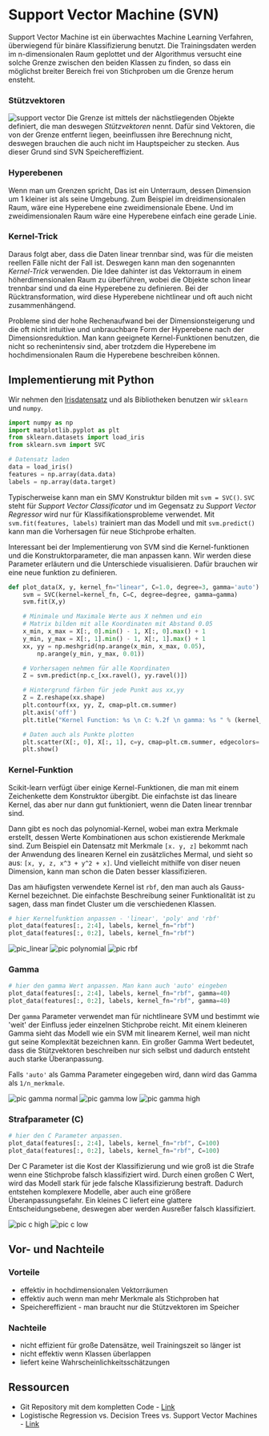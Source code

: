 # Support Vector Machine (SVN)
Support Vector Machine ist ein überwachtes Machine Learning Verfahren, überwiegend für binäre Klassifizierung benutzt.
Die Trainingsdaten werden im n-dimensionalen Raum geplottet und der Algorithmus versucht eine solche Grenze zwischen
den beiden Klassen zu finden, so dass ein möglichst breiter Bereich frei von Stichproben um die Grenze herum ensteht.

### Stützvektoren
![support vector](figures/support_vector.png)
Die Grenze ist mittels der nächstliegenden Objekte definiert, die man deswegen *Stützvektoren* nennt. Dafür sind Vektoren, 
die von der Grenze entfernt liegen, beeinflussen ihre Berechnung nicht, deswegen brauchen die auch nicht im Hauptspeicher
zu stecken. Aus dieser Grund sind SVN Speichereffizient.

### Hyperebenen
Wenn man um Grenzen spricht, Das ist ein Unterraum, dessen Dimension um 1 kleiner ist als seine Umgebung. 
Zum Beispiel im dreidimensionalen Raum, wäre eine Hyperebene eine zweidimensionale Ebene. Und im zweidimensionalen Raum wäre
eine Hyperebene einfach eine gerade Linie. 

### Kernel-Trick
Daraus folgt aber, dass die Daten linear trennbar sind, was für die meisten reellen Fälle nicht der Fall ist. 
Deswegen kann man den sogenannten *Kernel-Trick* verwenden. Die Idee dahinter ist das Vektorraum in einem höherdimensionalen 
Raum zu überführen, wobei die Objekte schon linear trennbar sind und da eine Hyperebene zu definieren. 
Bei der Rücktransformation, wird diese Hyperebene nichtlinear und oft auch nicht zusammenhängend.

Probleme sind der hohe Rechenaufwand bei der Dimensionsteigerung und die oft nicht intuitive und unbrauchbare Form der
Hyperebene nach der Dimensionsreduktion. Man kann geeignete Kernel-Funktionen benutzen, die nicht so rechenintensiv sind,
aber trotzdem die Hyperebene im hochdimensionalen Raum die Hyperebene beschreiben können.

## Implementierung mit Python
Wir nehmen den [Irisdatensatz](https://en.wikipedia.org/wiki/Iris_flower_data_set) und als Bibliotheken benutzen wir
`sklearn` und `numpy`. 

```python
import numpy as np
import matplotlib.pyplot as plt
from sklearn.datasets import load_iris
from sklearn.svm import SVC

# Datensatz laden
data = load_iris()
features = np.array(data.data)
labels = np.array(data.target)
```

Typischerweise kann man ein SMV Konstruktur bilden mit `svm = SVC()`. `SVC` steht für *Support Vector Classificator* und im Gegensatz zu *Support Vector Regressor* wird nur für Klassifikationsprobleme verwendet. Mit `svm.fit(features, labels)` trainiert man das Modell und mit `svm.predict()` kann man die Vorhersagen für neue Stichprobe erhalten. 

Interessant bei der Implementierung von SVM sind die Kernel-funktionen und die Konstruktorparameter, die man anpassen kann. 
Wir werden diese Parameter erläutern und die Unterschiede visualisieren. Dafür brauchen wir eine neue funktion zu definieren.

```python
def plot_data(X, y, kernel_fn="linear", C=1.0, degree=3, gamma='auto'):
	svm = SVC(kernel=kernel_fn, C=C, degree=degree, gamma=gamma)
	svm.fit(X,y)

	# Minimale und Maximale Werte aus X nehmen und ein
	# Matrix bilden mit alle Koordinaten mit Abstand 0.05
	x_min, x_max = X[:, 0].min() - 1, X[:, 0].max() + 1
	y_min, y_max = X[:, 1].min() - 1, X[:, 1].max() + 1
	xx, yy = np.meshgrid(np.arange(x_min, x_max, 0.05),
		np.arange(y_min, y_max, 0.01))

	# Vorhersagen nehmen für alle Koordinaten
	Z = svm.predict(np.c_[xx.ravel(), yy.ravel()])

	# Hintergrund färben für jede Punkt aus xx,yy
	Z = Z.reshape(xx.shape)
	plt.contourf(xx, yy, Z, cmap=plt.cm.summer)
	plt.axis('off')
	plt.title("Kernel Function: %s \n C: %.2f \n gamma: %s " % (kernel_fn, C, str(gamma)))

	# Daten auch als Punkte plotten
	plt.scatter(X[:, 0], X[:, 1], c=y, cmap=plt.cm.summer, edgecolors='black')
	plt.show()
```

### Kernel-Funktion
Scikit-learn verfügt über einige Kernel-Funktionen, die man mit einem Zeichenkette dem Konstruktor übergibt. Die einfachste ist das lineare Kernel, das aber nur dann gut funktioniert, wenn die Daten linear trennbar sind. 

Dann gibt es noch das polynomial-Kernel, wobei man extra Merkmale erstellt, dessen Werte Kombinationen aus schon existierende Merkmale sind. Zum Beispiel ein Datensatz mit Merkmale `[x. y, z]` bekommt nach der Anwendung des linearen Kernel ein zusätzliches Mermal, und sieht so aus: `[x, y, z, x^3 + y^2 + x]`. Und vielleicht mithilfe von diser neuen Dimension, kann man schon die Daten besser klassifizieren.

Das am häufigsten verwendete Kernel ist `rbf`, den man auch als Gauss-Kernel bezeichnet. Die einfachste Beschreibung seiner Funktionalität ist zu sagen, dass man findet Cluster um die verschiedenen Klassen.

```python
# hier Kernelfunktion anpassen - 'linear', 'poly' and 'rbf'
plot_data(features[:, 2:4], labels, kernel_fn="rbf")
plot_data(features[:, 0:2], labels, kernel_fn="rbf")
```

![pic_linear](figures/fig_KERNEL_LINEAR.png)
![pic polynomial](figures/fig_KERNEL_POLYNOMIAL.png)
![pic rbf](figures/fig_KERNEL_RBF.png)

### Gamma
```python
# hier den gamma Wert anpassen. Man kann auch 'auto' eingeben
plot_data(features[:, 2:4], labels, kernel_fn="rbf", gamma=40)
plot_data(features[:, 0:2], labels, kernel_fn="rbf", gamma=40)
```
Der `gamma` Parameter verwendet man für nichtlineare SVM und bestimmt wie 'weit' der Einfluss jeder einzelnen Stichprobe reicht. Mit einem kleineren Gamma sieht das Modell wie ein SVM mit linearem Kernel, weil man nicht gut seine Komplexität bezeichnen kann. Ein großer Gamma Wert bedeutet, dass die Stützvektoren beschreiben nur sich selbst und dadurch entsteht auch starke Überanpassung.

Falls `'auto'` als Gamma Parameter eingegeben wird, dann wird das Gamma als `1/n_merkmale`. 

![pic gamma normal](figures/fig_GAMMA_AUTO.png)
![pic gamma low](figures/fig_GAMMA_LOW.png)
![pic gamma high](figures/fig_GAMMA_HIGH.png)

### Strafparameter (C)
```python
# hier den C Parameter anpassen. 
plot_data(features[:, 2:4], labels, kernel_fn="rbf", C=100)
plot_data(features[:, 0:2], labels, kernel_fn="rbf", C=100)
```

Der C Parameter ist die Kost der Klassifizierung und wie groß ist die Strafe wenn eine Stichprobe falsch klassifiziert wird. Durch einen großen C Wert, wird das Modell stark für jede falsche Klassifizierung bestraft. Dadurch entstehen komplexere Modelle, aber auch eine größere Überanpassungsefahr. Ein kleines C liefert eine glattere Entscheidungsebene, deswegen aber werden Ausreßer falsch klassifiziert.

![pic c high](figures/fig_COST_HIGH.png)
![pic c low](figures/fig_COST_LOW.png)

## Vor- und Nachteile
### Vorteile
- effektiv in hochdimensionalen Vektorräumen
- effektiv auch wenn man mehr Merkmale als Stichproben hat
- Speichereffizient - man braucht nur die Stützvektoren im Speicher

### Nachteile
- nicht effizient für große Datensätze, weil Trainingszeit so länger ist
- nicht effektiv wenn Klassen überlappen
- liefert keine Wahrscheinlichkeitsschätzungen

## Ressourcen
- Git Repository mit dem kompletten Code - [Link](https://gitlab.com/emomicrowave/machine-learning-tutorials/tree/master/05-support_vector_machines)
- Logistische Regression vs. Decision Trees vs. Support Vector Machines - [Link](https://www.edvancer.in/logistic-regression-vs-decision-trees-vs-svm-part1/)
